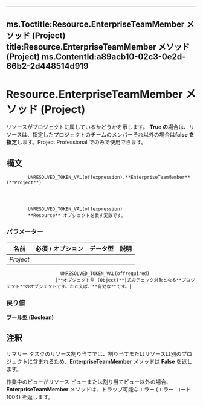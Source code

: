 

---
ms.Toctitle:Resource.EnterpriseTeamMember メソッド (Project)
title:Resource.EnterpriseTeamMember メソッド (Project)
ms.ContentId:a89acb10-02c3-0e2d-66b2-2d448514d919
---
# Resource.EnterpriseTeamMember メソッド (Project)




リソースがプロジェクトに属しているかどうかを示します。 **True の**場合は、リソースは、指定したプロジェクトのチームのメンバーそれ以外の場合は**false を指定**します。Project Professional でのみで使用できます。

## 構文

            UNRESOLVED_TOKEN_VAL(offexpression).**EnterpriseTeamMember**(**Project**)




            UNRESOLVED_TOKEN_VAL(offexpression)
            **Resource** オブジェクトを表す変数です。

### パラメーター

|**名前**|**必須 / オプション**|**データ型**|**説明**|
|---|---|---|---|
|*Project*|
                        UNRESOLVED_TOKEN_VAL(offrequired)
                      |**オブジェクト型 (Object)**|式のチェック対象となる**プロジェクト**のオブジェクトです。たとえば、**有効な**です。|



### 戻り値
**ブール型 (Boolean)**





## 注釈
サマリー タスクのリソース割り当てでは、割り当てまたはリソースは別のプロジェクトに含まれるため、**EnterpriseTeamMember** メソッドは **False** を返します。



作業中のビューがリソース ビューまたは割り当てビュー以外の場合、**EnterpriseTeamMember** メソッドは、トラップ可能なエラー (エラー コード 1004) を返します。





